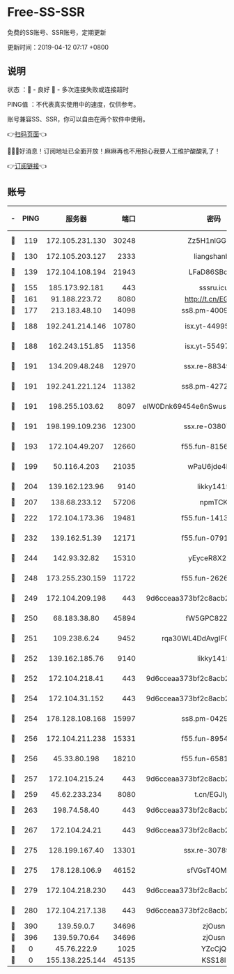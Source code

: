 # Free-SS-SSR

免费的SS账号、SSR账号，定期更新

更新时间：2019-04-12 07:17 +0800

## 说明

状态     ：🙂 - 良好 🙁 - 多次连接失败或连接超时

PING值   ：不代表真实使用中的速度，仅供参考。

账号兼容SS、SSR，你可以自由在两个软件中使用。

👉[扫码页面](https://liesauer.github.io/Free-SS-SSR/)👈

🎉🎉🎉好消息！订阅地址已全面开放！麻麻再也不用担心我要人工维护酸酸乳了！

👉[订阅链接](https://www.liesauer.net/yogurt/subscribe?ACCESS_TOKEN=DAYxR3mMaZAsaqUb)👈

## 账号

|-|PING|服务器|端口|密码|加密方式|区域|
|:----:|:----:|:-----:|-----:|:----:|:----:|:----:|
|🙂|119|172.105.231.130|30248|Zz5H1nlGGKHx|aes-256-cfb|JP|
|🙂|130|172.105.203.127|2333|liangshanbo|chacha20|JP|
|🙂|139|172.104.108.194|21943|LFaD86SBq2lY|aes-256-cfb|JP|
|🙂|155|185.173.92.181|443|sssru.icu|rc4-md5|RU|
|🙂|161|91.188.223.72|8080|http://t.cn/EGJIyrl|rc4-md5|RU|
|🙂|177|213.183.48.10|14098|ss8.pm-40099704|rc4-md5|RU|
|🙂|188|192.241.214.146|10780|isx.yt-44995529|aes-256-cfb|US|
|🙂|188|162.243.151.85|11356|isx.yt-55497057|aes-256-cfb|US|
|🙂|191|134.209.48.248|12970|ssx.re-88349719|aes-256-cfb|US|
|🙂|191|192.241.221.124|11382|ss8.pm-42723033|aes-256-cfb|US|
|🙂|191|198.255.103.62|8097|eIW0Dnk69454e6nSwuspv9DmS201tQ0D|aes-256-cfb|US|
|🙂|191|198.199.109.236|12300|ssx.re-03807985|aes-256-cfb|US|
|🙂|193|172.104.49.207|12660|f55.fun-81564734|aes-256-cfb|SG|
|🙂|199|50.116.4.203|21035|wPaU6jde4NZT|aes-256-cfb|US|
|🙂|204|139.162.123.96|9140|likky1415|aes-256-cfb|JP|
|🙂|207|138.68.233.12|57206|npmTCK|rc4-md5|US|
|🙂|222|172.104.173.36|19481|f55.fun-14131988|aes-256-cfb|SG|
|🙂|232|139.162.51.39|12171|f55.fun-07919611|aes-256-cfb|SG|
|🙂|244|142.93.32.82|15310|yEyceR8X2EVd|aes-256-cfb|GB|
|🙂|248|173.255.230.159|11722|f55.fun-26267528|aes-256-cfb|US|
|🙂|249|172.104.209.198|443|9d6cceaa373bf2c8acb22e60b6a58be6|aes-256-cfb|US|
|🙂|250|68.183.38.80|45894|fW5GPC82Z97G|aes-256-cfb|GB|
|🙂|251|109.238.6.24|9452|rqa30WL4DdAvgIFG6Fs3znzTa|aes-256-cfb|FR|
|🙂|252|139.162.185.76|9140|likky1415|aes-256-cfb|DE|
|🙂|252|172.104.218.41|443|9d6cceaa373bf2c8acb22e60b6a58be6|aes-256-cfb|US|
|🙂|254|172.104.31.152|443|9d6cceaa373bf2c8acb22e60b6a58be6|aes-256-cfb|US|
|🙂|254|178.128.108.168|15997|ss8.pm-04296436|aes-256-cfb|SG|
|🙂|256|172.104.211.238|15331|f55.fun-89549710|aes-256-cfb|US|
|🙂|256|45.33.80.198|18210|f55.fun-65816488|aes-256-cfb|US|
|🙂|257|172.104.215.24|443|9d6cceaa373bf2c8acb22e60b6a58be6|aes-256-cfb|US|
|🙂|259|45.62.233.234|8080|t.cn/EGJIyrl|rc4-md5|CA|
|🙂|263|198.74.58.40|443|9d6cceaa373bf2c8acb22e60b6a58be6|aes-256-cfb|US|
|🙂|267|172.104.24.21|443|9d6cceaa373bf2c8acb22e60b6a58be6|aes-256-cfb|US|
|🙂|275|128.199.167.40|13301|ssx.re-30789063|aes-256-cfb|SG|
|🙂|275|178.128.106.9|46152|sfVGsT4OMxHC|aes-256-cfb|SG|
|🙂|279|172.104.218.230|443|9d6cceaa373bf2c8acb22e60b6a58be6|aes-256-cfb|US|
|🙂|280|172.104.217.138|443|9d6cceaa373bf2c8acb22e60b6a58be6|aes-256-cfb|US|
|🙂|390|139.59.0.7|34696|zjOusn|chacha20|IN|
|🙂|396|139.59.70.64|34696|zjOusn|chacha20|IN|
|🙁|0|45.76.222.9|1025|YZcCjQ|rc4-md5|JP|
|🙁|0|155.138.225.144|45135|KSS18l|rc4-md5|US|
